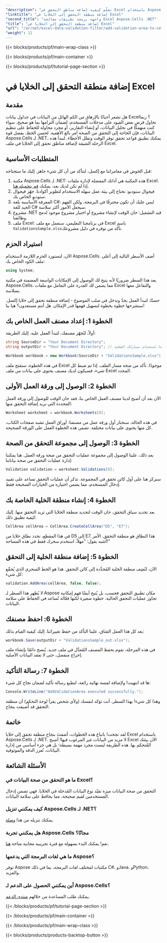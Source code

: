 ```yaml
---
"description": "تعلّم كيفية إضافة مناطق التحقق في Excel باستخدام Aspose.Cells لـ .NET من خلال دليلنا المفصل. عزّز سلامة بياناتك."
"linktitle": "إضافة منطقة التحقق إلى الخلايا في Excel"
"second_title": "واجهة برمجة تطبيقات معالجة Excel Aspose.Cells .NET"
"title": "إضافة منطقة التحقق إلى الخلايا في Excel"
"url": "/ar/net/excel-data-validation-filter/add-validation-area-to-cells-in-excel/"
"weight": 11
---
```


{{< blocks/products/pf/main-wrap-class >}}

{{< blocks/products/pf/main-container >}}

{{< blocks/products/pf/tutorial-page-section >}}

# إضافة منطقة التحقق إلى الخلايا في Excel

## مقدمة

هل تشعر أحيانًا بالإرهاق من الكم الهائل من البيانات في جداول بيانات Excel؟ ربما تحاول فرض بعض القيود على مدخلات المستخدم، لضمان التزامها بما هو صحيح. سواء كنت منهمكًا في تحليل البيانات، أو إنشاء التقارير، أو مجرد محاولة للحفاظ على تنظيم البيانات، فإن الحاجة إلى التحقق من الصحة أمر بالغ الأهمية. لحسن الحظ، بفضل قوة Aspose.Cells لـ .NET، يمكنك تطبيق قواعد تحقق توفر الوقت وتقلل الأخطاء. لنبدأ هذه الرحلة الشيقة لإضافة مناطق تحقق إلى الخلايا في ملف Excel.

## المتطلبات الأساسية

قبل الخوض في مغامراتنا مع إكسل، لنتأكد من أن كل شيء جاهز. إليك ما ستحتاجه:

1. مكتبة Aspose.Cells لـ .NET: هذه المكتبة هي أداتك المفضلة لإدارة ملفات Excel. إذا لم تكن لديك بعد، يمكنك [قم بتحميله هنا](https://releases.aspose.com/cells/net/).
2. فيجوال ستوديو: نحتاج إلى بيئة عمل سهلة الاستخدام لتطوير أكوادنا. جهّز فيجوال ستوديو الخاص بك.
3. المعرفة الأساسية بلغة C#: ليس عليك أن تكون محترفًا في البرمجة، ولكن الفهم الجيد للغة C# سيجعل الأمور أكثر سلاسة.
4. مشروع .NET قيد التشغيل: حان الوقت لإنشاء مشروع أو اختيار مشروع موجود لدمج وظائفنا.
5. ملف Excel: في برنامجنا التعليمي، سنعمل مع ملف Excel باسم `ValidationsSample.xlsx`تأكد من توفره في دليل مشروعك.

## استيراد الحزم

الآن، لنستورد الحزم اللازمة لاستخدام Aspose.Cells. أضف الأسطر التالية إلى أعلى ملف الكود الخاص بك:

```csharp
using System;
```

يعد هذا السطر ضروريًا لأنه يتيح لك الوصول إلى الإمكانات الواسعة المضمنة في مكتبة Aspose.Cells، مما يضمن لك القدرة على التعامل مع ملفات Excel والتفاعل معها بسلاسة.

حسنًا، لنبدأ العمل بجدّ وندخل في صلب الموضوع - إضافة منطقة تحقق إلى خلايا إكسل. سنشرحها خطوة بخطوة لتسهيل فهمها قدر الإمكان. هل أنتم مستعدون؟ هيا بنا!

## الخطوة 1: إعداد مصنف العمل الخاص بك

أولاً، لنُجهّز مصنفك، لتبدأ العمل عليه. إليك الطريقة:

```csharp
string SourceDir = "Your Document Directory";
string outputDir = "Your Document Directory"; // قم بتحديث هذا باستخدام مساراتك الفعلية.

Workbook workbook = new Workbook(SourceDir + "ValidationsSample.xlsx");
```

في هذه الخطوة، ستفتح ملف Excel موجودًا. تأكد من صحة مسار الملف. إذا تم ضبط كل شيء، فسيكون لديك مصنف يحتوي على بيانات من ملف Excel المحدد.

## الخطوة 2: الوصول إلى ورقة العمل الأولى

الآن بعد أن أصبح لدينا مصنف العمل الخاص بنا، فقد حان الوقت للوصول إلى ورقة العمل المحددة التي نريد إضافة التحقق منها:

```csharp
Worksheet worksheet = workbook.Worksheets[0];
```

في هذه الحالة، سنختار أول ورقة عمل من مصنفنا. أوراق العمل تشبه صفحات الكتاب، كل منها يحتوي على بيانات مختلفة. تضمن هذه الخطوة العمل على الورقة الصحيحة.

## الخطوة 3: الوصول إلى مجموعة التحقق من الصحة

بعد ذلك، علينا الوصول إلى مجموعة عمليات التحقق من صحة ورقة العمل. هنا يمكننا إدارة عمليات التحقق من صحة بياناتنا:

```csharp
Validation validation = worksheet.Validations[0];
```

سنركز هنا على أول كائن تحقق في المجموعة. تذكر أن عمليات التحقق تساعد على تقييد إدخال المستخدم، مما يضمن اختياره من الخيارات الصحيحة فقط.

## الخطوة 4: إنشاء منطقة الخلية الخاصة بك

بعد تحديد سياق التحقق، حان الوقت لتحديد منطقة الخلايا التي تريد التحقق منها. إليك كيفية تطبيق ذلك:

```csharp
CellArea cellArea = CellArea.CreateCellArea("D5", "E7");
```

في هذا المقطع، نحدد نطاق خلايا من D5 إلى E7. هذا النطاق هو منطقة التحقق. الأمر أشبه بقول: "مهلاً، استخدم سحرك فقط في هذه المساحة!"

## الخطوة 5: إضافة منطقة الخلية إلى التحقق

الآن، لنُضِف منطقة الخلية المُحدَّدة إلى كائن التحقق. هذا هو الخط السحري الذي يُجمِّع كل شيء:

```csharp
validation.AddArea(cellArea, false, false);
```

لا يُظهر هذا السطر لـ Aspose مكان تطبيق التحقق فحسب، بل يُتيح أيضًا فهم إمكانية تجاوز عمليات التحقق الحالية. خطوة صغيرة لكنها فعّالة تُساعد في الحفاظ على سلامة البيانات.

## الخطوة 6: احفظ مصنفك

بعد كل هذا العمل الشاق، علينا التأكد من حفظ تغييراتنا. إليك كيفية القيام بذلك:

```csharp
workbook.Save(outputDir + "ValidationsSample_out.xlsx");
```

في هذه المرحلة، نقوم بحفظ المصنف المُعدَّل في ملف جديد. يُنصح دائمًا بإنشاء ملف إخراج منفصل، حتى لا تفقد البيانات الأصلية.

## الخطوة 7: رسالة التأكيد

ها قد انتهيت! ولإضافة لمسة نهائية رائعة، لنطبع رسالة تأكيد لضمان نجاح كل شيء:

```csharp
Console.WriteLine("AddValidationArea executed successfully.");
```

وهذا كل شيء! بهذا السطر، أنت تؤكد لنفسك (ولأي شخص يقرأ لوحة التحكم) أن منطقة التحقق قد أُضيفت بنجاح.

## خاتمة

لقد نجحت! باتباع هذه الخطوات، أضفتَ بنجاح منطقة تحقق إلى خلايا Excel باستخدام Aspose.Cells لـ .NET. لا مزيد من البيانات غير المرغوب فيها! أصبح Excel الآن بيئتك المُتحكم بها. هذه الطريقة ليست مجرد مهمة بسيطة؛ بل هي جزء أساسي من إدارة البيانات، تُعزز الدقة والموثوقية.

## الأسئلة الشائعة

### ما هو التحقق من صحة البيانات في Excel؟
التحقق من صحة البيانات ميزة تقيّد نوع البيانات المُدخلة في الخلايا. فهي تضمن إدخال المستخدمين لقيم صحيحة، مما يحافظ على سلامة البيانات.

### كيف يمكنني تنزيل Aspose.Cells لـ .NET؟
يمكنك تنزيله من هذا [وصلة](https://releases.aspose.com/cells/net/).

### هل يمكنني تجربة Aspose.Cells مجانًا؟
نعم! يمكنك البدء بسهولة مع فترة تجريبية مجانية متاحة [هنا](https://releases.aspose.com/).

### ما هي لغات البرمجة التي يدعمها Aspose؟
توفر Aspose مكتبات لمختلف لغات البرمجة، بما في ذلك C#، وJava، وPython، والمزيد.

### أين يمكنني الحصول على الدعم لـ Aspose.Cells؟
يمكنك طلب المساعدة من خلالهم [منتدى الدعم](https://forum.aspose.com/c/cells/9).

{{< /blocks/products/pf/tutorial-page-section >}}

{{< /blocks/products/pf/main-container >}}

{{< /blocks/products/pf/main-wrap-class >}}

{{< blocks/products/products-backtop-button >}}